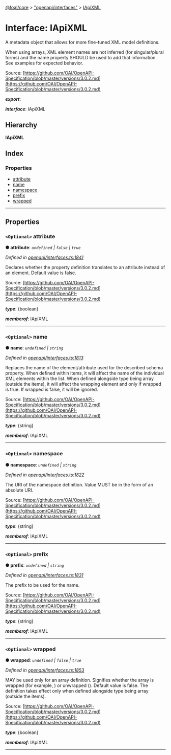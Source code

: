 [@foal/core](../README.md) > ["openapi/interfaces"](../modules/_openapi_interfaces_.md) > [IApiXML](../interfaces/_openapi_interfaces_.iapixml.md)

# Interface: IApiXML

A metadata object that allows for more fine-tuned XML model definitions.

When using arrays, XML element names are not inferred (for singular/plural forms) and the name property SHOULD be used to add that information. See examples for expected behavior.

Source: [https://github.com/OAI/OpenAPI-Specification/blob/master/versions/3.0.2.md](https://github.com/OAI/OpenAPI-Specification/blob/master/versions/3.0.2.md)

*__export__*: 

*__interface__*: IApiXML

## Hierarchy

**IApiXML**

## Index

### Properties

* [attribute](_openapi_interfaces_.iapixml.md#attribute)
* [name](_openapi_interfaces_.iapixml.md#name)
* [namespace](_openapi_interfaces_.iapixml.md#namespace)
* [prefix](_openapi_interfaces_.iapixml.md#prefix)
* [wrapped](_openapi_interfaces_.iapixml.md#wrapped)

---

## Properties

<a id="attribute"></a>

### `<Optional>` attribute

**● attribute**: *`undefined` \| `false` \| `true`*

*Defined in [openapi/interfaces.ts:1841](https://github.com/FoalTS/foal/blob/aac11366/packages/core/src/openapi/interfaces.ts#L1841)*

Declares whether the property definition translates to an attribute instead of an element. Default value is false.

Source: [https://github.com/OAI/OpenAPI-Specification/blob/master/versions/3.0.2.md](https://github.com/OAI/OpenAPI-Specification/blob/master/versions/3.0.2.md)

*__type__*: {boolean}

*__memberof__*: IApiXML

___
<a id="name"></a>

### `<Optional>` name

**● name**: *`undefined` \| `string`*

*Defined in [openapi/interfaces.ts:1813](https://github.com/FoalTS/foal/blob/aac11366/packages/core/src/openapi/interfaces.ts#L1813)*

Replaces the name of the element/attribute used for the described schema property. When defined within items, it will affect the name of the individual XML elements within the list. When defined alongside type being array (outside the items), it will affect the wrapping element and only if wrapped is true. If wrapped is false, it will be ignored.

Source: [https://github.com/OAI/OpenAPI-Specification/blob/master/versions/3.0.2.md](https://github.com/OAI/OpenAPI-Specification/blob/master/versions/3.0.2.md)

*__type__*: {string}

*__memberof__*: IApiXML

___
<a id="namespace"></a>

### `<Optional>` namespace

**● namespace**: *`undefined` \| `string`*

*Defined in [openapi/interfaces.ts:1822](https://github.com/FoalTS/foal/blob/aac11366/packages/core/src/openapi/interfaces.ts#L1822)*

The URI of the namespace definition. Value MUST be in the form of an absolute URI.

Source: [https://github.com/OAI/OpenAPI-Specification/blob/master/versions/3.0.2.md](https://github.com/OAI/OpenAPI-Specification/blob/master/versions/3.0.2.md)

*__type__*: {string}

*__memberof__*: IApiXML

___
<a id="prefix"></a>

### `<Optional>` prefix

**● prefix**: *`undefined` \| `string`*

*Defined in [openapi/interfaces.ts:1831](https://github.com/FoalTS/foal/blob/aac11366/packages/core/src/openapi/interfaces.ts#L1831)*

The prefix to be used for the name.

Source: [https://github.com/OAI/OpenAPI-Specification/blob/master/versions/3.0.2.md](https://github.com/OAI/OpenAPI-Specification/blob/master/versions/3.0.2.md)

*__type__*: {string}

*__memberof__*: IApiXML

___
<a id="wrapped"></a>

### `<Optional>` wrapped

**● wrapped**: *`undefined` \| `false` \| `true`*

*Defined in [openapi/interfaces.ts:1853](https://github.com/FoalTS/foal/blob/aac11366/packages/core/src/openapi/interfaces.ts#L1853)*

MAY be used only for an array definition. Signifies whether the array is wrapped (for example, ) or unwrapped (). Default value is false. The definition takes effect only when defined alongside type being array (outside the items).

Source: [https://github.com/OAI/OpenAPI-Specification/blob/master/versions/3.0.2.md](https://github.com/OAI/OpenAPI-Specification/blob/master/versions/3.0.2.md)

*__type__*: {boolean}

*__memberof__*: IApiXML

___

